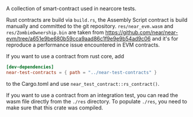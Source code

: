 A collection of smart-contract used in nearcore tests.

Rust contracts are build via `build.rs`, the Assembly Script contract is build manually and committed to the git repository.
`res/near_evm.wasm` and `res/ZombieOwnership.bin` are taken from https://github.com/near/near-evm/tree/a651e9be680b59cca9aad86c1f9e9e9b54ad9c06 and it's for reproduce a
performance issue encountered in EVM contracts.

If you want to use a contract from rust core, add

```toml
[dev-dependencies]
near-test-contracts = { path = "../near-test-contracts" }
```

to the Cargo.toml and use `near_test_contract::rs_contract()`.

If you want to use a contract from an integration test, you can read the wasm file directly from the `./res` directory.
To populate `./res`, you need to make sure that this crate was compiled.
